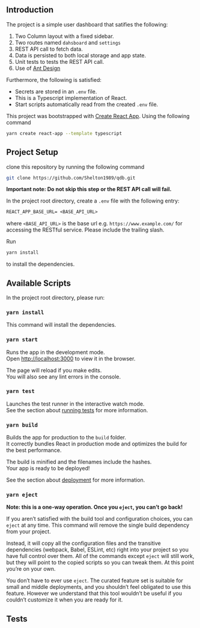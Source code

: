 ## Introduction

The project is a simple user dashboard that satifies the following:
1. Two Column layout with a fixed sidebar.
2. Two routes named `dahsboard` and `settings`
3. REST API call to fetch data.
4. Data is persisted to both local storage and app state.
4. Unit tests to tests the REST API call.
5. Use of [Ant Design](https://ant.design)

Furthermore, the following is satisfied:
- Secrets are stored in an `.env` file.
- This is a Typescript implementation of React.
- Start scripts automatically read from the created `.env` file.


This project was bootstrapped with [Create React App](https://github.com/facebook/create-react-app). Using the following command
```bash
yarn create react-app --template typescript
```
## Project Setup

clone this repository by running the following command
```bash
git clone https://github.com/Shelton1989/qdb.git
```
**Important note: Do not skip this step or the REST API call will fail.**

In the project root directory, create a `.env` file with the following entry:
```txt
REACT_APP_BASE_URL= <BASE_API_URL>
```
where `<BASE_API_URL>` is the base url e.g. `https://www.example.com/` for accessing the RESTful service. Please include the trailing slash.

Run 
```bash
yarn install
```
to install the dependencies.

## Available Scripts

In the project root directory, please run:

### `yarn install`
This command will install the dependencies.

### `yarn start`

Runs the app in the development mode.<br />
Open [http://localhost:3000](http://localhost:3000) to view it in the browser.

The page will reload if you make edits.<br />
You will also see any lint errors in the console.

### `yarn test`

Launches the test runner in the interactive watch mode.<br />
See the section about [running tests](https://facebook.github.io/create-react-app/docs/running-tests) for more information.

### `yarn build`

Builds the app for production to the `build` folder.<br />
It correctly bundles React in production mode and optimizes the build for the best performance.

The build is minified and the filenames include the hashes.<br />
Your app is ready to be deployed!

See the section about [deployment](https://facebook.github.io/create-react-app/docs/deployment) for more information.

### `yarn eject`

**Note: this is a one-way operation. Once you `eject`, you can’t go back!**

If you aren’t satisfied with the build tool and configuration choices, you can `eject` at any time. This command will remove the single build dependency from your project.

Instead, it will copy all the configuration files and the transitive dependencies (webpack, Babel, ESLint, etc) right into your project so you have full control over them. All of the commands except `eject` will still work, but they will point to the copied scripts so you can tweak them. At this point you’re on your own.

You don’t have to ever use `eject`. The curated feature set is suitable for small and middle deployments, and you shouldn’t feel obligated to use this feature. However we understand that this tool wouldn’t be useful if you couldn’t customize it when you are ready for it.

## Tests


